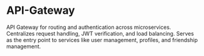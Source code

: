 # API-Gateway
API Gateway for routing and authentication across microservices. Centralizes request handling, JWT verification, and load balancing. Serves as the entry point to services like user management, profiles, and friendship management.
